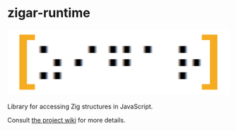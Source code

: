 # zigar-runtime

![Logo](../docs/images/logo.png)

Library for accessing Zig structures in JavaScript.

Consult [the project wiki](https://github.com/chung-leong/zigar/wiki) for more details.
